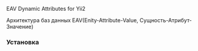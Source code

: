 EAV Dynamic Attributes for Yii2

Архитектура баз данных EAV(Enity-Attribute-Value, Сущность-Атрибут-Значение)

### Установка


